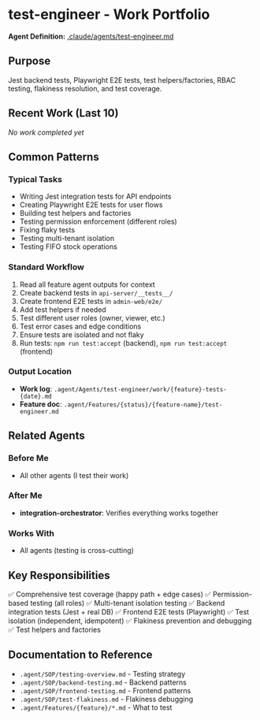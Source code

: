 # test-engineer - Work Portfolio

**Agent Definition:** [.claude/agents/test-engineer.md](../../../.claude/agents/test-engineer.md)

## Purpose
Jest backend tests, Playwright E2E tests, test helpers/factories, RBAC testing, flakiness resolution, and test coverage.

## Recent Work (Last 10)

<!-- Agents will update this section automatically -->
<!-- Format: - [YYYY-MM-DD] [Task Name](./work/filename.md) - Brief description -->

_No work completed yet_

## Common Patterns

### Typical Tasks
- Writing Jest integration tests for API endpoints
- Creating Playwright E2E tests for user flows
- Building test helpers and factories
- Testing permission enforcement (different roles)
- Fixing flaky tests
- Testing multi-tenant isolation
- Testing FIFO stock operations

### Standard Workflow
1. Read all feature agent outputs for context
2. Create backend tests in `api-server/__tests__/`
3. Create frontend E2E tests in `admin-web/e2e/`
4. Add test helpers if needed
5. Test different user roles (owner, viewer, etc.)
6. Test error cases and edge conditions
7. Ensure tests are isolated and not flaky
8. Run tests: `npm run test:accept` (backend), `npm run test:accept` (frontend)

### Output Location
- **Work log**: `.agent/Agents/test-engineer/work/{feature}-tests-{date}.md`
- **Feature doc**: `.agent/Features/{status}/{feature-name}/test-engineer.md`

## Related Agents

### Before Me
- All other agents (I test their work)

### After Me
- **integration-orchestrator**: Verifies everything works together

### Works With
- All agents (testing is cross-cutting)

## Key Responsibilities

✅ Comprehensive test coverage (happy path + edge cases)
✅ Permission-based testing (all roles)
✅ Multi-tenant isolation testing
✅ Backend integration tests (Jest + real DB)
✅ Frontend E2E tests (Playwright)
✅ Test isolation (independent, idempotent)
✅ Flakiness prevention and debugging
✅ Test helpers and factories

## Documentation to Reference
- `.agent/SOP/testing-overview.md` - Testing strategy
- `.agent/SOP/backend-testing.md` - Backend patterns
- `.agent/SOP/frontend-testing.md` - Frontend patterns
- `.agent/SOP/test-flakiness.md` - Flakiness debugging
- `.agent/Features/{feature}/*.md` - What to test
